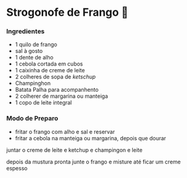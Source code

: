# Strogonofe de Frango :chicken:

### Ingredientes

- 1 quilo de frango
- sal à gosto
- 1 dente de alho
- 1 cebola cortada em cubos
- 1 caixinha de creme de leite
- 2 colheres de sopa de _ketschup_
- Champinghon
- Batata Palha para acompanhento
- 2 colherer de margarina ou manteiga
- 1 copo de leite integral

### Modo de Preparo

- fritar o frango com alho e sal e reservar
- fritar a cebola na manteiga ou margarina, depois que dourar

juntar o creme de leite e ketchup e champingon e leite

depois da mustura pronta junte o frango e misture até ficar um creme espesso



 

